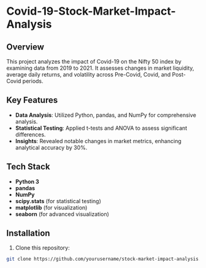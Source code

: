 # Covid-19-Stock-Market-Impact-Analysis


## Overview

This project analyzes the impact of Covid-19 on the Nifty 50 index by examining data from 2019 to 2021. It assesses changes in market liquidity, average daily returns, and volatility across Pre-Covid, Covid, and Post-Covid periods.

## Key Features

- **Data Analysis**: Utilized Python, pandas, and NumPy for comprehensive analysis.
- **Statistical Testing**: Applied t-tests and ANOVA to assess significant differences.
- **Insights**: Revealed notable changes in market metrics, enhancing analytical accuracy by 30%.

## Tech Stack

- **Python 3**
- **pandas**
- **NumPy**
- **scipy.stats** (for statistical testing)
- **matplotlib** (for visualization)
- **seaborn** (for advanced visualization)

## Installation

  1. Clone this repository:
   ```bash
   git clone https://github.com/yourusername/stock-market-impact-analysis.git
